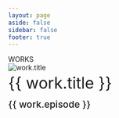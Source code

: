 ```yaml
---
layout: page
aside: false
sidebar: false
footer: true
---
```


<div class="mt-25">
  <div class="text-4xl font-medium flex justify-center items-center text-center">WORKS</div>
</div>

<section class="mt-12 px-8">
  <div class="grid grid-cols-1 sm:grid-cols-2 md:grid-cols-3 gap-8">
    <div v-for="work in works" :key="work.id" class="flex flex-col border-2 border-[var(--vp-c-brand-1)] rounded-xl p-4 shadow-md">
      <img :src="work.image" alt="work.title" class="w-full h-64 object-cover rounded-lg mb-4" />
      <h1 class="text-xl font-semibold mb-2">{{ work.title }}</h1>
      <h3>{{ work.episode }}</h3>
      <!-- <p class="text-base">{{ work.description }}</p> -->
    </div>
  </div>
</section>

<script setup>
const works = [
  {
    id: 1,
    title: "BORUTO: NARUTO NEXT GENERATIONS",
    episode: "S1, EP265 (Key Animator)",
    description: "Naruto was a young shinobi with an incorrigible knack for mischief. He achieved his dream to become the greatest ninja in the village and his face sits atop the Hokage monument. But this is not his story... A new generation of ninja are ready to take the stage, led by Naruto's own son, Boruto!",
    image: "https://s4.anilist.co/file/anilistcdn/media/anime/cover/large/bx97938-BnF6M5yTaNB1.jpg"
  },
  {
    id: 2,
    title: "Luminous Witches",
    episode: "S1, EP11 (Key Animator)",
    description: "The war against invading aliens can’t be won by missiles alone! Team morale matters just as much as launching a counterassault, and that’s where Ginny and her friends come in. Instead of standing on the front lines with the 501st Joint Fighter Wing, the Luminous Witches of the League of Nations Air Force bring smiles to civilians displaced in the human-Neuroi war world with thrilling song and dance — not to mention aerial displays the likes of which the music world has never seen! While they might be non-combatants, these performers know the value of preserving the people’s smiles, and they’ll fight in their unique way to make sure those smiles never fade.",
    image: "https://cdn.myanimelist.net/images/anime/1085/125306.jpg"
  },
  {
    id: 3,
    title: "RWBY: Hyousetsu Teikoku",
    episode: "S1, EP11 (Key Animator)",
    description: "In the world of Remnant, a place where science and fairy tales coexist, human civilization is plagued by deadly monsters known as the Grimm. For a time, victory by the Grimm seemed all but certain, if not for the heroism of those sworn to protect humanity -- Huntsmen and Huntresses. These warriors are trained and assembled into teams at schools like Beacon Academy, where Ruby meets Weiss and Blake -- forming Team RWBY along with Ruby’s sister, Yang. While team RWBY studies to become the greatest Huntresses the world of Remnant has ever known, they are faced with a horrifying threat..",
    image: "https://s4.anilist.co/file/anilistcdn/media/anime/cover/large/bx146668-JNIr7FRzEUaM.jpg"
  },
  {
    id: 4,
    title: "Boku No Hero Academia",
    episode: "S6, E18 (Key Animator)",
    description: "With Tomura Shigaraki at its helm, the former Liberation Army is now known as the Paranormal Liberation Front. This organized criminal group poses an immense threat to the Hero Association, not only because of its sheer size and strength, but also the overpowering quirks of Jin 'Twice' Bubaigawara and Gigantomachia.",
    image: "https://s4.anilist.co/file/anilistcdn/media/anime/cover/large/bx139630-3v4gxWtNZxLV.jpg"
  },
  {
    id: 5,
    title: "Urusei Yatsura",
    episode: "S1, EP22 (Animation Director)",
    description: "When an alien race known as the Oni invade Earth, the chronically unlucky and unapologetically lecherous Ataru Moroboshi is selected as humanity’s representative in a duel for the fate of the planet! His opponent is Lum, the Oni’s very pretty princess, and it’s only thanks to Ataru’s unscrupulous behavior that he’s able to scrape out a win in a treacherous game of tag against her. Ataru thinks he’s had his lucky break at last, but when Lum takes a shine to him off the battlefield, the conflict follows him home as Lum invades not only planet Earth, but also the womanizing Ataru’s love life!",
    image: "https://s4.anilist.co/file/anilistcdn/media/anime/cover/large/bx143277-snjd4UzsUl8M.jpg"
  },
  {
    id: 6,
    title: "Mahou Shoujo Magical Destroyers",
    episode: "S1, EP3 (Animation Director)",
    description: "Freedom of expression is threatened when a mysterious group, the SSC, destroy Japan’s otaku culture. However, a young revolutionary, Otaku Hero—who loves the culture more than anything—rises up. With the help of three rambunctious magical girls—Anarchy, Blue, and Pink—they’ll team up to create a world free of this oppressive rule. Be part of the rebellion to bring back fandom!",
    image: "https://s4.anilist.co/file/anilistcdn/media/anime/cover/large/bx134131-70vYnpBHFtHy.jpg"
  },
  {
    id: 7,
    title: "Dead Mount Death Play",
    episode: "S1, EP4 (Animation Director) & S1, EP6 (Animation Director & Key Animator)",
    description: "As a legendary hero nears victory against a necromancer known as The Corpse God, things take an unexpected turn with the dark sorcerer’s final gambit—reincarnation magic. This last-ditch effort catches the brave fighter off guard, and now he’s a boy named Polka Shinoyama in a whole new world! The showdown between good and evil just got epic.",
    image: "https://s4.anilist.co/file/anilistcdn/media/anime/cover/large/bx157198-LVZ7PgxWwc6v.jpg"
  },
  {
    id: 8,
    title: "Spy x Family",
    episode: "S2, EP7 (Key Animator)",
    description: "The Forger family will face a new familial mission as Yor heads on a cruise ship expedition!",
    image: "https://s4.anilist.co/file/anilistcdn/media/anime/cover/medium/b158927-lfO85WVguYgc.png"
  },
  {
    id: 9,
    title: "Astro Note",
    episode: "S1, EP7 (Key Animator)",
    description: "Takumi, a gifted chef, was just let go from his job. He lands a gig at an old boarding house called Astro-sou, but hesitates to accept after learning he must also live there full-time. That is until he meets the beautiful and charming caretaker, Mira, and he’s sold. The two begin to work together and their connection deepens. But Mira has a secret: she isn’t from this world!`",
    image: "https://s4.anilist.co/file/anilistcdn/media/anime/cover/large/bx171040-o1oMiDGZT98Z.jpg"
  },
  {
    id: 10,
    title: "Re:Monster",
    episode: "S1, EP8 (Key Animator)",
    description: "After meeting an untimely death, Tomokui Kanata is reincarnated as a lowly goblin, but he’s worked up a monstrous appetite. Thanks to his new ability that allows him to grow stronger the more he feeds, his feeble status quickly changes, and he rises to become the goblin leader. With a mix of his past memories, new body, and strong stomach, he’s taking a bite out of this new fantastical world!",
    image: "https://s4.anilist.co/file/anilistcdn/media/anime/cover/large/bx169417-izsfKg0hasRd.png"
  },
  {
    id: 11,
    title: "Date A Live",
    episode: "S5, EP11 (Key Animator)",
    description: "Shidou Itsuka faces greater peril than ever due to his continued involvement with Ratatoskr. He has already sealed 10 Spirits, and Isaac Westcott, leader of Deus Ex Machina Industries, has finally decided to kill Shidou and plunder the Spirits' powers for himself. ",
    image: "https://s4.anilist.co/file/anilistcdn/media/anime/cover/large/bx151380-gvN5PjrybTw2.jpg"
  },
  {
    id: 12,
    title: "Kinnikuman: Kanpeki Choujin Shiso-hen",
    episode: "S1EP9 (Key Animator)",
    description: "Kinnikuman returns to the ring in an epic three-way battle between the Justice, Devil and Perfect Chojin factions, and reveals the roots of the Chojin.",
    image: "https://s4.anilist.co/file/anilistcdn/media/anime/cover/large/bx162796-CFwUdsPSLpzv.jpg"
  },
  {
    id: 13,
    title: "Fuguushoku [Kanteishi] ga Jitsu wa Saikyou Datta: Naraku de Kitaeta Saikyou no [Shingan] de Musou Suru",
    episode: "S1, EP12 (Animation Director) ",
    description: "Ein has been saddled with the job of 'Appraiser,' the weakest and least fortunate of all the jobs one can be born with, as the only power it grants is the ability to appraise things. Treated cruelly by all and reduced to a litter collector by his peers, Ein has grown to hate himself and lives his days in spineless self-abasement. But when he meets Yuuri, the spirit of the World Tree, and her protector, Ursula the sage, Ein's fate takes a drastic turn.",
    image: "https://s4.anilist.co/file/anilistcdn/media/anime/cover/large/bx178548-4QkzBuJAx8w7.jpg"
  },
  {
    id: 14,
    title: "The Lord of the Rings: Rohan no Tatakai",
    episode: "(Animation Director) ",
    description: "The Lord of the Rings: Rohan no Tatakai",
    image: "https://s4.anilist.co/file/anilistcdn/media/anime/cover/large/bx185613-9zocGYsTHeO5.jpg",
  }
]
</script>

<style scoped>
h1 {
  font-size: 2rem;
  font-weight: 400;
  margin-top: 8px;
  margin-bottom: 10px;
  line-height: 1;
}
h3 {
  font-size: 1.2rem;
  font-weight: 500;
  margin-top: 15px;
  margin-bottom: 10px;
  color: var(--vp-c-brand-1)
}
p {
  font-size: 1rem;
  font-weight: 400;
}
</style>
